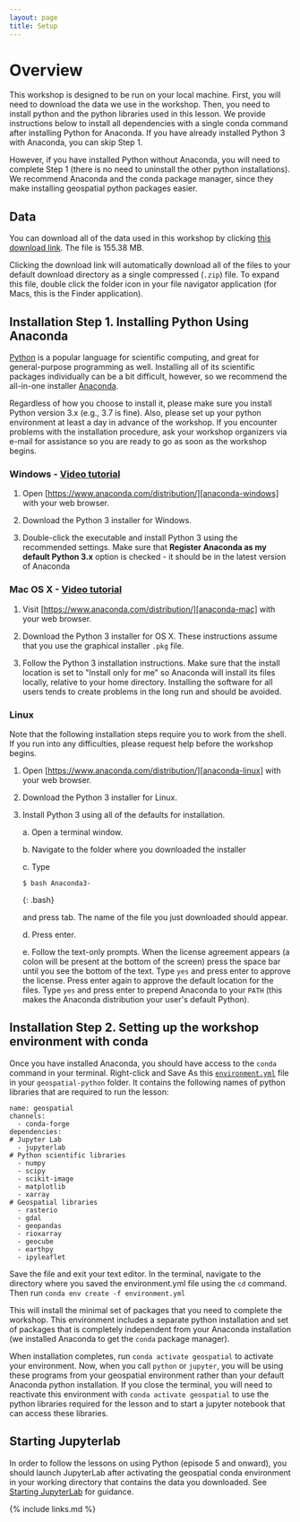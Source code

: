 ```yaml
---
layout: page
title: Setup
---
```


# Overview

This workshop is designed to be run on your local machine. First, you will need to download the data we use in the workshop. Then, you need to install python and the python libraries used in this lesson. We provide instructions below to install all dependencies with a single conda command after installing Python for Anaconda. If you have already installed Python 3 with Anaconda, you can skip Step 1. 

However, if you have installed Python without Anaconda, you will need to complete Step 1 (there is no need to uninstall the other python installations). We recommend Anaconda and the conda package manager, since they make installing geospatial python packages easier.

## Data

You can download all of the data used in this workshop by clicking
[this download link](https://ndownloader.figshare.com/files/21618735). The file is 155.38 MB.

Clicking the download link will automatically download all of the files to your default download directory as a single compressed
(`.zip`) file. To expand this file, double click the folder icon in your file navigator application (for Macs, this is the Finder application).

## Installation Step 1. Installing Python Using Anaconda

[Python][python] is a popular language for scientific computing, and great for
general-purpose programming as well. Installing all of its scientific packages
individually can be a bit difficult, however, so we recommend the all-in-one
installer [Anaconda][anaconda].

Regardless of how you choose to install it, please make sure you install Python
version 3.x (e.g., 3.7 is fine). Also, please set up your python environment at 
least a day in advance of the workshop.  If you encounter problems with the 
installation procedure, ask your workshop organizers via e-mail for assistance so
you are ready to go as soon as the workshop begins.

### Windows - [Video tutorial][video-windows]

1. Open [https://www.anaconda.com/distribution/][anaconda-windows] with your web browser.

2. Download the Python 3 installer for Windows.

3. Double-click the executable and install Python 3 using the recommended settings. Make sure that **Register Anaconda as my default Python 3.x** option is checked - it should be in the latest version of Anaconda

### Mac OS X - [Video tutorial][video-mac]

1. Visit [https://www.anaconda.com/distribution/][anaconda-mac] with your web browser.

2. Download the Python 3 installer for OS X. These instructions assume that you use the graphical installer `.pkg` file.

3. Follow the Python 3 installation instructions. Make sure that the install location is set to "Install only for me" so Anaconda will install its files locally, relative to your home directory. Installing the software for all users tends to create problems in the long run and should be avoided.


### Linux

Note that the following installation steps require you to work from the shell. 
If you run into any difficulties, please request help before the workshop begins.

1.  Open [https://www.anaconda.com/distribution/][anaconda-linux] with your web browser.

2.  Download the Python 3 installer for Linux.

3.  Install Python 3 using all of the defaults for installation.

    a.  Open a terminal window.

    b.  Navigate to the folder where you downloaded the installer

    c.  Type

    ~~~
    $ bash Anaconda3-
    ~~~
    {: .bash}

    and press tab.  The name of the file you just downloaded should appear.

    d.  Press enter.

    e.  Follow the text-only prompts.  When the license agreement appears (a colon
        will be present at the bottom of the screen) press the space bar until you see the 
        bottom of the text. Type `yes` and press enter to approve the license. Press 
        enter again to approve the default location for the files. Type `yes` and 
        press enter to prepend Anaconda to your `PATH` (this makes the Anaconda 
        distribution your user's default Python).

## Installation Step 2. Setting up the workshop environment with conda

Once you have installed Anaconda, you should have access to the `conda` command in your terminal. Right-click and Save As this [`environment.yml`](files/environment.yaml) file in your `geospatial-python` folder. It contains the following names of python libraries that are required to run the lesson:

```
name: geospatial
channels:
  - conda-forge
dependencies:
# Jupyter Lab
  - jupyterlab
# Python scientific libraries
  - numpy
  - scipy
  - scikit-image
  - matplotlib
  - xarray
# Geospatial libraries
  - rasterio
  - gdal
  - geopandas
  - rioxarray
  - geocube
  - earthpy
  - ipyleaflet
```

Save the file and exit your text editor. In the terminal, navigate to the directory where you saved the environment.yml file using the `cd` command.
Then run
`conda env create -f environment.yml`

This will install the minimal set of packages that you need to complete the workshop. This environment includes a separate python installation and set 
of packages that is completely independent from your Anaconda installation (we installed Anaconda to get the `conda` package manager).

When installation completes, run `conda activate geospatial` to activate your environment. Now, when you call `python` or `jupyter`, you will be using 
these programs from your geospatial environment rather than your default Anaconda python installation. If you close the terminal, you will need to 
reactivate this environment with `conda activate geospatial` to use the python libraries required for the lesson and to start a jupyter notebook that can access these libraries.

## Starting Jupyterlab

In order to follow the lessons on using Python (episode 5 and onward), you should launch JupyterLab 
after activating the geospatial conda environment in your working directory that contains the data you downloaded. 
See [Starting JupyterLab](https://swcarpentry.github.io/python-novice-gapminder/01-run-quit/#starting-jupyterlab) for guidance.

[anaconda]: https://www.anaconda.com/
[anaconda-mac]: https://www.anaconda.com/download/#macos
[anaconda-linux]: https://www.anaconda.com/download/#linux
[anaconda-windows]: https://www.anaconda.com/download/#windows
[gapminder]: https://en.wikipedia.org/wiki/Gapminder_Foundation
[jupyter]: http://jupyter.org/
[python]: https://python.org
[video-mac]: https://www.youtube.com/watch?v=TcSAln46u9U
[video-windows]: https://www.youtube.com/watch?v=xxQ0mzZ8UvA

{% include links.md %}
